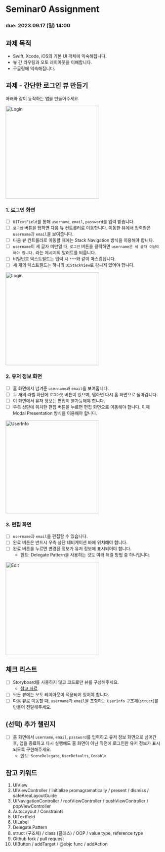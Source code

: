 Seminar0 Assignment
================================

### **due: 2023.09.17 (일) 14:00**

## 과제 목적
- Swift, Xcode, iOS의 기본 UI 객체에 익숙해집니다.
- 뷰 간 라우팅과 오토 레이아웃을 이해합니다.
- 구글링에 익숙해집니다.

## 과제 - 간단한 로그인 뷰 만들기

아래와 같이 동작하는 앱을 만들어주세요.

<img width="300" alt="Login" src="./static/demo.gif">

### 1. 로그인 화면
- [ ] `UITextField`를 통해 `username`, `email`, `password`를 입력 받습니다.
- [ ] `로그인` 버튼을 탭하면 다음 뷰 컨트롤러로 이동합니다. 이동한 뷰에서 입력받은 `username`과 `email`을 보여줍니다.
- [ ] 다음 뷰 컨트롤러로 이동할 때에는 Stack Navigation 방식을 이용해야 합니다.
- [ ] `username`이 세 글자 미만일 때, `로그인` 버튼을 클릭하면 `username은 세 글자 이상이어야 합니다.` 라는 메시지의 알러트를 띄웁니다.
- [ ] 비밀번호 텍스트필드는 입력 시 `***`와 같이 마스킹됩니다.
- [ ] 세 개의 텍스트필드는 하나의 `UIStackView`로 감싸져 있어야 합니다.

<img width="300" alt="Login" src="./static/login.png">

### 2. 유저 정보 화면
- [ ] 홈 화면에서 넘겨준 `username`과 `email`을 보여줍니다.
- [ ] 두 개의 라벨 하단에 `로그아웃` 버튼이 있으며, 탭하면 다시 홈 화면으로 돌아갑니다.
- [ ] 이 화면에서 유저 정보는 편집이 불가능해야 합니다.
- [ ] 우측 상단에 위치한 편집 버튼을 누르면 편집 화면으로 이동해야 합니다. 이때 Modal Presentation 방식을 이용해야 합니다.

<img width="300" alt="UserInfo" src="./static/userinfo.png">

### 3. 편집 화면

- [ ] `username`과 `email`을 편집할 수 있습니다.
- [ ] 완료 버튼은 반드시 우측 상단 네비게이션 바에 위치해야 합니다.
- [ ] 완료 버튼을 누르면 변경된 정보가 유저 정보에 표시되어야 합니다.
  - 힌트: Delegate Pattern을 사용하는 것도 여러 해결 방법 중 하나입니다.

<img width="300" alt="Edit" src="./static/edit.png">

## 체크 리스트
- [ ] Storyboard를 사용하지 않고 코드로만 뷰를 구성해주세요.
  - [참고 자료](https://medium.com/@yatimistark/removing-storyboard-from-app-xcode-14-swift-5-2c707deb858)
- [ ] 모든 뷰에는 오토 레이아웃이 적용되어 있어야 합니다.
- [ ] 다음 뷰로 이동할 때, `username`과 `email`을 포함하는 `UserInfo` 구조체(`struct`)를 만들어 전달해주세요.

## (선택) 추가 챌린지

- [ ] 홈 화면에서 `username`, `email`, `password`를 입력하고 유저 정보 화면으로 넘어간 후, 앱을 종료하고 다시 실행해도 홈 화면이 아닌 직전에 로그인한 유저 정보가 표시되도록 구현해주세요.
  - 힌트: `SceneDelegate`, `UserDefaults`, `Codable`

## 참고 키워드
1. UIView
2. UIViewController / initialize promagramatically / present / dismiss / safeAreaLayoutGuide
3. UINavigationController / rootViewController / pushViewController / popViewController
4. AutoLayout / Constraints
5. UITextfield
6. UILabel
7. Delegate Pattern
8. struct (구조체) / class (클래스) / OOP / value type, reference type
9. Github fork / pull request 
10. UIButton / addTarget / @objc func / addAction

